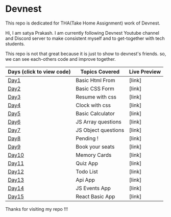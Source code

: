 # Devnest
This repo is dedicated for THA(Take Home Assignment) work of Devnest.


Hi, I am satya Prakash. I am currently following Devnest Youtube channel and Discord server to make consistent myself and to get-together with tech students.

This repo is not that great because it is just to show to devnest's friends. so, we can see each-others code and improve together.

| Days (click to view code)                                                     | Topics Covered                         | Live Preview                                                                 |
| ----------------------------------------------------------------------------- | -------------------------------------- | ---------------------------------------------------------------------------- |
| [Day1](./d_1_2)                                                              | Basic Html From                        | [link]      
| [Day2](./d_1_2/style.css)                                                              | Basic CSS Form                         | [link]                 |
| [Day3](./d3)                                                              | Resume with css                        | [link]                  |
| [Day4](./d4)                                                              | Clock with css                         | [link]                 |
| [Day5](./d5)                                                              | Basic Calculator                       | [link] |
| [Day6](./d6)                                                              | JS Array questions                     | [link]                                                   |
| [Day7](./d7)                                                              | JS Object questions                    | [link]                                                |
| [Day8](./d8)                                                              | Pending !                       | [link]          |
| [Day9](./d9)                                                              | Book your seats                        | [link]   |
| [Day10](./d10_mindgame)                                                             | Memory Cards                           | [link]      |
| [Day11](./d11_quiz)                                                             | Quiz App                               | [link]      |
| [Day12](./d12_ToDo)                                                             | Todo List                              | [link]       |
| [Day13](./d13_14)                                                             | Api App                                | [link]       |
| [Day14](./Day-14)                                                             | JS Events App                          | [link]       |
| [Day15](./Day-15)                                                             | React Basic App                        | [link]      |

Thanks for visiting my repo !!!
